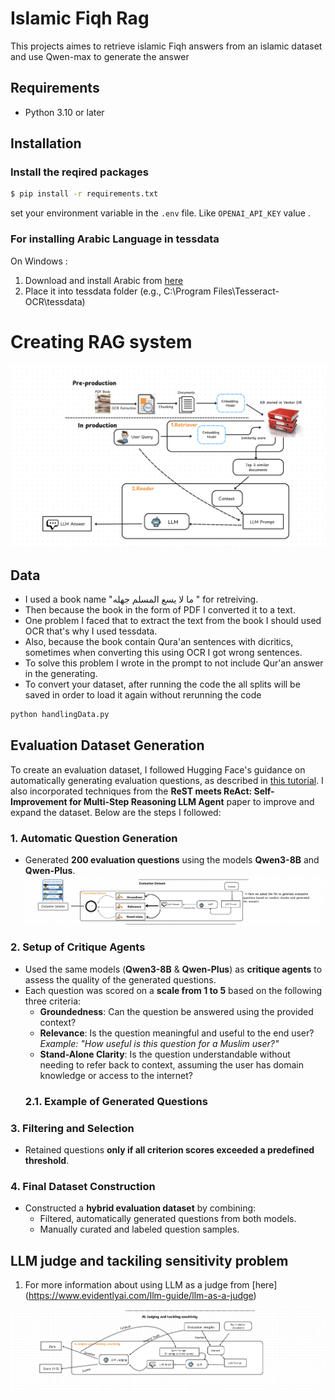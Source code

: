 # Islamic Fiqh Rag

This projects aimes to retrieve islamic Fiqh answers from an islamic dataset and use Qwen-max to generate the answer

## Requirements 
- Python 3.10 or later 


## Installation
### Install the reqired packages
```bash
$ pip install -r requirements.txt
```

set your environment variable in the `.env` file. Like `OPENAI_API_KEY` value .

### For installing Arabic Language in tessdata 
On Windows :
1) Download and install Arabic from [here](https://github.com/tesseract-ocr/tessdata/blob/main/ara.traineddata)
2) Place it into tessdata folder (e.g., C:\Program Files\Tesseract-OCR\tessdata)

# Creating RAG system 
![RAG system flowchart](./src/system/image2.png)

## Data
* I used a book name "ما لا يسع المسلم جهله " for retreiving.
* Then because the book in the form of PDF I converted it to a text.
* One problem I faced that to extract the text from the book I should used OCR that's why I used tessdata.
* Also, because the book contain Qura'an sentences with dicritics, sometimes when converting this using OCR I got wrong sentences.
* To solve this problem I wrote in the prompt to not include Qur'an answer in the generating.
* To convert your dataset, after running the code the all splits will be saved in order to load it again without rerunning the code
```bash
python handlingData.py
```
## Evaluation Dataset Generation

To create an evaluation dataset, I followed Hugging Face's guidance on automatically generating evaluation questions, as described in [this tutorial](https://huggingface.co/learn/cookbook/rag_evaluation). I also incorporated techniques from the **ReST meets ReAct: Self-Improvement for Multi-Step Reasoning LLM Agent** paper to improve and expand the dataset. Below are the steps I followed:

### 1. Automatic Question Generation  
- Generated **200 evaluation questions** using the models **Qwen3-8B** and **Qwen-Plus**.
![Citeria of generating the image](./src/system/image1.png)
### 2. Setup of Critique Agents  
- Used the same models (**Qwen3-8B** & **Qwen-Plus**) as **critique agents** to assess the quality of the generated questions.
- Each question was scored on a **scale from 1 to 5** based on the following three criteria:
  - **Groundedness**: Can the question be answered using the provided context?
  - **Relevance**: Is the question meaningful and useful to the end user?  
    *Example: "How useful is this question for a Muslim user?"*
  - **Stand-Alone Clarity**: Is the question understandable without needing to refer back to context, assuming the user has domain knowledge or access to the internet?
  ### 2.1. Example of Generated Questions



### 3. Filtering and Selection  
- Retained questions **only if all criterion scores exceeded a predefined threshold**.

### 4. Final Dataset Construction  
- Constructed a **hybrid evaluation dataset** by combining:
  - Filtered, automatically generated questions from both models.
  - Manually curated and labeled question samples.

## LLM judge and tackiling sensitivity problem
1) For more information about using LLM as a judge from [here] (https://www.evidentlyai.com/llm-guide/llm-as-a-judge)

![Citeria of generating the image](./src/system/image.png)
